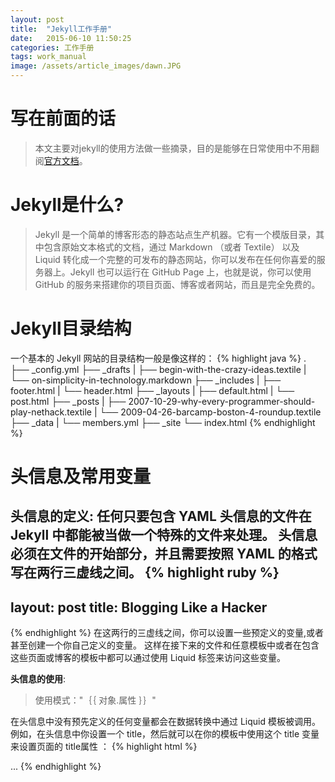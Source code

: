 ```yaml
---
layout: post
title:  "Jekyll工作手册"
date:   2015-06-10 11:50:25
categories: 工作手册
tags: work_manual
image: /assets/article_images/dawn.JPG
---
```

# 写在前面的话

> 本文主要对jekyll的使用方法做一些摘录，目的是能够在日常使用中不用翻阅[官方文档](http://jekyllrb.com/docs/home/)。

# Jekyll是什么? 

> Jekyll 是一个简单的博客形态的静态站点生产机器。它有一个模版目录，其中包含原始文本格式的文档，通过 Markdown （或者 Textile） 以及 Liquid 转化成一个完整的可发布的静态网站，你可以发布在任何你喜爱的服务器上。Jekyll 也可以运行在 GitHub Page 上，也就是说，你可以使用 GitHub 的服务来搭建你的项目页面、博客或者网站，而且是完全免费的。

# Jekyll目录结构

一个基本的 Jekyll 网站的目录结构一般是像这样的：
{% highlight java %}
.
├── _config.yml
├── _drafts
|   ├── begin-with-the-crazy-ideas.textile
|   └── on-simplicity-in-technology.markdown
├── _includes
|   ├── footer.html
|   └── header.html
├── _layouts
|   ├── default.html
|   └── post.html
├── _posts
|   ├── 2007-10-29-why-every-programmer-should-play-nethack.textile
|   └── 2009-04-26-barcamp-boston-4-roundup.textile
├── _data
|   └── members.yml
├── _site
└── index.html
{% endhighlight %}

# 头信息及常用变量

**头信息的定义**:
任何只要包含 YAML 头信息的文件在 Jekyll 中都能被当做一个特殊的文件来处理。
头信息必须在文件的开始部分，并且需要按照 YAML 的格式写在两行三虚线之间。
{% highlight ruby %}
---
layout: post
title: Blogging Like a Hacker
---
{% endhighlight %}
在这两行的三虚线之间，你可以设置一些预定义的变量,或者甚至创建一个你自己定义的变量。
这样在接下来的文件和任意模板中或者在包含这些页面或博客的模板中都可以通过使用 Liquid 标签来访问这些变量。


**头信息的使用**:
> 使用模式："｛｛ 对象.属性 ｝｝"

在头信息中没有预先定义的任何变量都会在数据转换中通过 Liquid 模板被调用。例如，在头信息中你设置一个 title，然后就可以在你的模板中使用这个 title 变量来设置页面的 title属性 ：
{% highlight html %}
<!DOCTYPE HTML>
<html>
  <head>
    <title>{{page.title}}</title>
  </head>
  <body>
    ...
{% endhighlight %}



